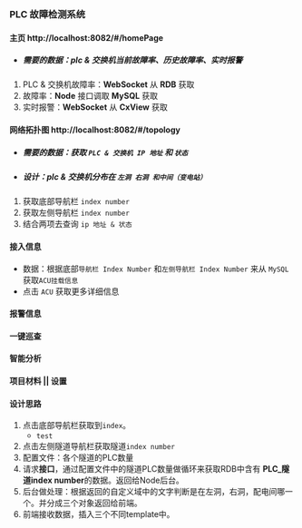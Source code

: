### PLC 故障检测系统
#### 主页 http://localhost:8082/#/homePage
- ##### 需要的数据：plc & 交换机当前故障率、历史故障率、实时报警
1. PLC & 交换机故障率：**WebSocket** 从 **RDB** 获取
1. 故障率：**Node** 接口调取 **MySQL** 获取
1. 实时报警：**WebSocket** 从 **CxView** 获取

#### 网络拓扑图 http://localhost:8082/#/topology
- ##### 需要的数据：获取 `PLC & 交换机 IP 地址` 和 `状态`
- ##### 设计：plc & 交换机分布在 `左洞 右洞 和中间（变电站）`

1. 获取底部导航栏 `index number`
2. 获取左侧导航栏 `index number`
3. 结合两项去查询 `ip 地址 & 状态 `

#### 接入信息
- 数据：根据底部`导航栏 Index Number` 和`左侧导航栏 Index Number` 来从 `MySQL` 获取`ACU挂载信息`
- 点击 `ACU` 获取更多详细信息

#### 报警信息

#### 一键巡查

#### 智能分析

#### 项目材料 || 设置

#### 设计思路
1. 点击底部导航栏获取到`index`。
    - `test`
1. 点击左侧隧道导航栏获取隧道`index number`
1. 配置文件：各个隧道的PLC数量
1. 请求**接口**，通过配置文件中的隧道PLC数量做循环来获取RDB中含有 **PLC_隧道index number**的数据。返回给Node后台。
1. 后台做处理：根据返回的自定义域中的文字判断是在左洞，右洞，配电间哪一个。并分成三个对象返回给前端。
1. 前端接收数据，插入三个不同template中。
